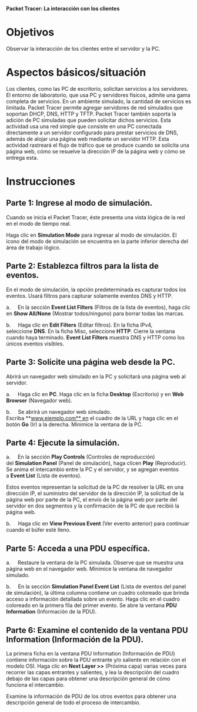 **Packet Tracer: La interacción con los clientes**

# Objetivos

Observar la interacción de los clientes entre el servidor y la PC.

# Aspectos básicos/situación

Los clientes, como las PC de escritorio, solicitan servicios a los servidores. El entorno de laboratorio, que usa PC y servidores físicos, admite una gama completa de servicios. En un ambiente simulado, la cantidad de servicios es limitada. Packet Tracer permite agregar servidores de red simulados que soportan DHCP, DNS, HTTP y TFTP. Packet Tracer también soporta la adición de PC simuladas que pueden solicitar dichos servicios. Esta actividad usa una red simple que consiste en una PC conectada directamente a un servidor configurado para prestar servicios de DNS, además de alojar una página web mediante un servidor HTTP. Esta actividad rastreará el flujo de tráfico que se produce cuando se solicita una página web, cómo se resuelve la dirección IP de la página web y cómo se entrega esta.

# Instrucciones

## Parte 1: Ingrese al modo de simulación.

Cuando se inicia el Packet Tracer, éste presenta una vista lógica de la red en el modo de tiempo real.

Haga clic en **Simulation Mode** para ingresar al modo de simulación. El icono del modo de simulación se encuentra en la parte inferior derecha del área de trabajo lógico.

## Parte 2: Establezca filtros para la lista de eventos.

En el modo de simulación, la opción predeterminada es capturar todos los eventos. Usará filtros para capturar solamente eventos DNS y HTTP.

a.     En la sección **Event List Filters** (Filtros de la lista de eventos), haga clic en **Show All/None** (Mostrar todos/ninguno) para borrar todas las marcas.

b.     Haga clic en **Edit Filters** (Editar filtros). En la ficha IPv4, seleccione **DNS**. En la ficha Misc, seleccione **HTTP**. Cierre la ventana cuando haya terminado. **Event List Filters** muestra DNS y HTTP como los únicos eventos visibles.

## Parte 3: Solicite una página web desde la PC.

Abrirá un navegador web simulado en la PC y solicitará una página web al servidor.

a.     Haga clic en **PC**. Haga clic en la ficha **Desktop** (Escritorio) y en **Web Browser** (Navegador web).

b.     Se abrirá un navegador web simulado. Escriba **www.ejemplo.com** en el cuadro de la URL y haga clic en el botón **Go** (Ir) a la derecha. Minimice la ventana de la PC.

## Parte 4: Ejecute la simulación.

a.     En la sección **Play Controls** (Controles de reproducción) del **Simulation Panel** (Panel de simulación), haga clicen **Play** (Reproducir). Se anima el intercambio entre la PC y el servidor, y se agregan eventos a **Event List** (Lista de eventos).

Estos eventos representan la solicitud de la PC de resolver la URL en una dirección IP, el suministro del servidor de la dirección IP, la solicitud de la página web por parte de la PC, el envío de la página web por parte del servidor en dos segmentos y la confirmación de la PC de que recibió la página web.

b.     Haga clic en **View Previous Event** (Ver evento anterior) para continuar cuando el búfer esté lleno.

## Parte 5: Acceda a una PDU específica.

a.     Restaure la ventana de la PC simulada. Observe que se muestra una página web en el navegador web. Minimice la ventana de navegador simulado.

b.     En la sección **Simulation Panel Event List** (Lista de eventos del panel de simulación), la última columna contiene un cuadro coloreado que brinda acceso a información detallada sobre un evento. Haga clic en el cuadro coloreado en la primera fila del primer evento. Se abre la ventana **PDU Information** (Información de la PDU).

## Parte 6: Examine el contenido de la ventana PDU Information (Información de la PDU).

La primera ficha en la ventana PDU Information (Información de PDU) contiene información sobre la PDU entrante y/o saliente en relación con el modelo OSI. Haga clic en **Next Layer >>** (Próxima capa) varias veces para recorrer las capas entrantes y salientes, y lea la descripción del cuadro debajo de las capas para obtener una descripción general de cómo funciona el intercambio.

Examine la información de PDU de los otros eventos para obtener una descripción general de todo el proceso de intercambio.
